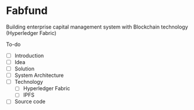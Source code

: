 # Fabfund
Building enterprise capital management system with Blockchain technology (Hyperledger Fabric)

To-do
- [ ] Introduction
- [ ] Idea
- [ ] Solution
- [ ] System Architecture
- [ ] Technology
  - [ ] Hyperledger Fabric
  - [ ] IPFS
- [ ] Source code
